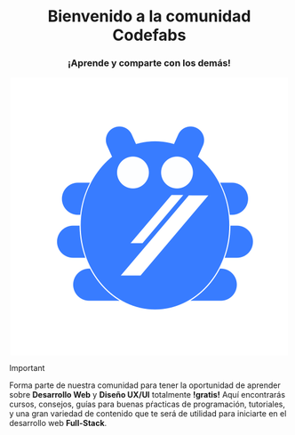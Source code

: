  
<h1 align="center">Bienvenido a la comunidad Codefabs</h1>
 
<h3 align="center" > ¡Aprende y comparte con los demás!</h3>


<p align="center">
  <img align="center" src="profile/images/logo_codefabs.png" alt="logo_codefabs">
</p>

> [!IMPORTANT]
> Forma parte de nuestra comunidad para tener la oportunidad de aprender sobre **Desarrollo Web** y **Diseño UX/UI** totalmente **!gratis!**
Aquí encontrarás cursos, consejos, guías para buenas pŕacticas de programación, tutoriales, y una gran variedad de contenido que te será de utilidad para iniciarte en el desarrollo web **Full-Stack**.


